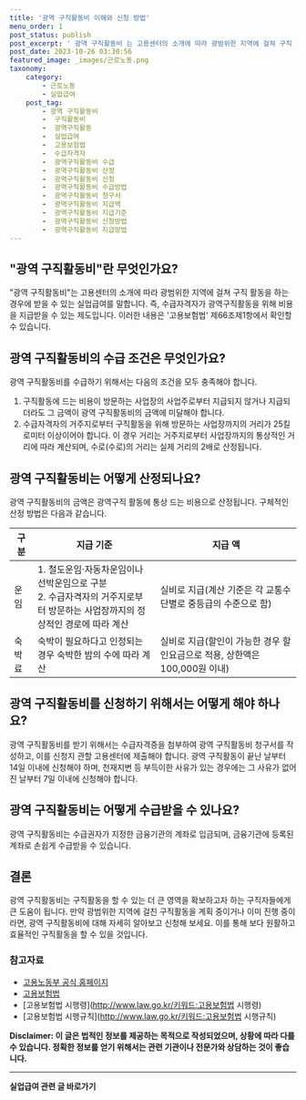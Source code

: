 ```yaml
---
title: '광역 구직활동비 이해와 신청 방법'
menu_order: 1
post_status: publish
post_excerpt: ' 광역 구직활동비 는 고용센터의 소개에 따라 광범위한 지역에 걸쳐 구직 활동을 하는 경우에 받을 수 있는 실업급여를 말합니다. 즉, 수급자격자가 광역구직활동을 위해 비용을 지급받을 수 있는 제도입니다. 이러한 내용은  고용보험법  제66조제1항에서 확인할 수 있습니다.'
post_date: 2023-10-26 03:30:56
featured_image: _images/근로노동.png
taxonomy:
    category:
        - 근로노동
        - 실업급여
    post_tag:
        - 광역 구직활동비
        -  구직활동비
        -  광역구직활동
        -  실업급여
        -  고용보험법
        -  수급자격자
        -  광역구직활동비 수급
        -  광역구직활동비 산정
        -  광역구직활동비 신청
        -  광역구직활동비 수급방법
        -  광역구직활동비 청구서
        -  광역구직활동비 지급액
        -  광역구직활동비 지급기준
        -  광역구직활동비 신청방법
        -  광역구직활동비 지급방법
---
```




## "광역 구직활동비"란 무엇인가요?
"광역 구직활동비"는 고용센터의 소개에 따라 광범위한 지역에 걸쳐 구직 활동을 하는 경우에 받을 수 있는 실업급여를 말합니다. 즉, 수급자격자가 광역구직활동을 위해 비용을 지급받을 수 있는 제도입니다. 이러한 내용은 '고용보험법' 제66조제1항에서 확인할 수 있습니다.

## 광역 구직활동비의 수급 조건은 무엇인가요?
광역 구직활동비를 수급하기 위해서는 다음의 조건을 모두 충족해야 합니다.
1. 구직활동에 드는 비용이 방문하는 사업장의 사업주로부터 지급되지 않거나 지급되더라도 그 금액이 광역 구직활동비의 금액에 미달해야 합니다.
2. 수급자격자의 거주지로부터 구직활동을 위해 방문하는 사업장까지의 거리가 25킬로미터 이상이어야 합니다. 이 경우 거리는 거주지로부터 사업장까지의 통상적인 거리에 따라 계산되며, 수로(수로)의 거리는 실제 거리의 2배로 산정됩니다.

## 광역 구직활동비는 어떻게 산정되나요?
광역 구직활동비의 금액은 광역구직 활동에 통상 드는 비용으로 산정됩니다. 구체적인 산정 방법은 다음과 같습니다.

|구분|지급 기준|지급 액|
|---|---|---|
|운임|1. 철도운임·자동차운임이나 선박운임으로 구분<br>2. 수급자격자의 거주지로부터 방문하는 사업장까지의 정상적인 경로에 따라 계산|실비로 지급(계산 기준은 각 교통수단별로 중등급의 수준으로 함)|
|숙박료|숙박이 필요하다고 인정되는 경우 숙박한 밤의 수에 따라 계산|실비로 지급(할인이 가능한 경우 할인요금으로 적용, 상한액은 100,000원 이내)|

## 광역 구직활동비를 신청하기 위해서는 어떻게 해야 하나요?
광역 구직활동비를 받기 위해서는 수급자격증을 첨부하여 광역 구직활동비 청구서를 작성하고, 이를 신청지 관할 고용센터에 제출해야 합니다. 광역 구직활동이 끝난 날부터 14일 이내에 신청해야 하며, 천재지변 등 부득이한 사유가 있는 경우에는 그 사유가 없어진 날부터 7일 이내에 신청해야 합니다.

## 광역 구직활동비는 어떻게 수급받을 수 있나요?
광역 구직활동비는 수급권자가 지정한 금융기관의 계좌로 입금되며, 금융기관에 등록된 계좌로 손쉽게 수급받을 수 있습니다.

## 결론
광역 구직활동비는 구직활동을 할 수 있는 더 큰 영역을 확보하고자 하는 구직자들에게 큰 도움이 됩니다. 만약 광범위한 지역에 걸친 구직활동을 계획 중이거나 이미 진행 중이라면, 광역 구직활동비에 대해 자세히 알아보고 신청해 보세요. 이를 통해 보다 원활하고 효율적인 구직활동을 할 수 있을 것입니다.

### 참고자료
- [고용노동부 공식 홈페이지](http://www.moel.go.kr/)
- [고용보험법](http://www.law.go.kr/키워드:고용보험법)
- [고용보험법 시행령](http://www.law.go.kr/키워드:고용보험법 시행령)
- [고용보험법 시행규칙](http://www.law.go.kr/키워드:고용보험법 시행규칙)

**Disclaimer: 이 글은 법적인 정보를 제공하는 목적으로 작성되었으며, 상황에 따라 다를 수 있습니다. 정확한 정보를 얻기 위해서는 관련 기관이나 전문가와 상담하는 것이 좋습니다.**
<!-- wp:separator -->
<hr class="wp-block-separator has-alpha-channel-opacity"/>
<!-- /wp:separator -->

<!-- wp:group {"backgroundColor":"base","layout":{"type":"constrained"}} -->
<div class="wp-block-group has-base-background-color has-background"><!-- wp:paragraph {"align":"center","fontSize":"medium"} -->
<p class="has-text-align-center has-large-font-size"><strong>실업급여 관련 글 바로가기</strong></p>
<!-- /wp:paragraph -->


<!-- wp:latest-posts
{"categories":[{"id":10977,"count":19,"description":"","link":"https://uknowlaw.com/category/%ec%8b%a4%ec%97%85%ea%b8%89%ec%97%ac/","name":"실업급여","slug":"실업급여","taxonomy":"category","parent":0,"meta":[],"_links":{"self":[{"href":"https://uknowlaw.com/wp-json/wp/v2/categories/10977"}],"collection":[{"href":"https://uknowlaw.com/wp-json/wp/v2/categories"}],"about":[{"href":"https://uknowlaw.com/wp-json/wp/v2/taxonomies/category"}],"wp:post_type":[{"href":"https://uknowlaw.com/wp-json/wp/v2/posts?categories=10977"}],"curies":[{"name":"wp","href":"https://api.w.org/{rel}","templated":true}]}}],"postsToShow":100,"excerptLength":28,"postLayout":"grid","columns":2,"featuredImageAlign":"left","featuredImageSizeSlug":"large","fontSize":"small"} /--></div>
<!-- /wp:group -->